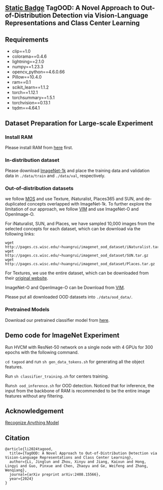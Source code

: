 ## [Static Badge](https://img.shields.io/badge/ACMMM-2024-blue) TagOOD: A Novel Approach to Out-of-Distribution Detection via Vision-Language Representations and Class Center Learning


## Requirements
- clip==1.0
- colorama==0.4.6
- lightning==2.1.0
- numpy==1.23.3
- opencv_python==4.6.0.66
- Pillow==10.4.0
- ram==0.1
- scikit_learn==1.1.2
- torch==1.12.1
- torchsummary==1.5.1
- torchvision==0.13.1
- tqdm==4.64.1


## Dataset Preparation for Large-scale Experiment

### Install RAM

Please install RAM from [here](https://github.com/xinyu1205/recognize-anything) first.

### In-distribution dataset
Please download [ImageNet-1k](http://www.image-net.org/challenges/LSVRC/2012/index) and place the training data and validation data in ```./data/train``` and ```./data/val```, respectively.

### Out-of-distribution datasets
we follow [MOS](https://github.com/deeplearning-wisc/large_scale_ood) and use Texture, iNaturalist, Places365 and SUN,  and de-duplicated concepts overlapped with ImageNet-1k. To further explore the limitation of our approach, we follow [VIM](https://github.com/haoqiwang/vim) and use ImageNet-O and OpenImage-O. 

For iNaturalist, SUN, and Places, we have sampled 10,000 images from the selected concepts for each dataset, which can be download via the following links:
```
wget http://pages.cs.wisc.edu/~huangrui/imagenet_ood_dataset/iNaturalist.tar.gz
wget http://pages.cs.wisc.edu/~huangrui/imagenet_ood_dataset/SUN.tar.gz
wget http://pages.cs.wisc.edu/~huangrui/imagenet_ood_dataset/Places.tar.gz
```
For Textures, we use the entire dataset, which can be downloaded from their [original website](https://www.robots.ox.ac.uk/~vgg/data/dtd/).

ImageNet-O and OpenImage-O can be Download from [VIM](https://github.com/haoqiwang/vim).

Please put all downloaded OOD datasets into ```./data/ood_data/```. 

### Pretrained Models

Download our pretrained classifier model from [here](https://drive.google.com/file/d/1TeIg8qgN--1BoOENm8q68umNVpOjDYuF/view?usp=drive_link).

## Demo code for ImageNet Experiment

Run HVCM with ResNet-50 network on a single node with 4 GPUs for 300 epochs with the following command. 

```cd tagood``` and
run ```sh gen_data_tokens.sh``` for generating all the object features.

Run ```sh classifier_training.sh``` for centers training.

Run```sh ood_inference.sh``` for OOD detection. Noticed that for inference, the input from the backbone of RAM is recommended to be the entire image features without any filtering.


## Acknowledgement
[Recognize Anything Model](https://github.com/xinyu1205/recognize-anything)

## Citation
```
@article{li2024tagood,
  title={TagOOD: A Novel Approach to Out-of-Distribution Detection via Vision-Language Representations and Class Center Learning},
  author={Li, Jinglun and Zhou, Xinyu and Jiang, Kaixun and Hong, Lingyi and Guo, Pinxue and Chen, Zhaoyu and Ge, Weifeng and Zhang, Wenqiang},
  journal={arXiv preprint arXiv:2408.15566},
  year={2024}
}
```
